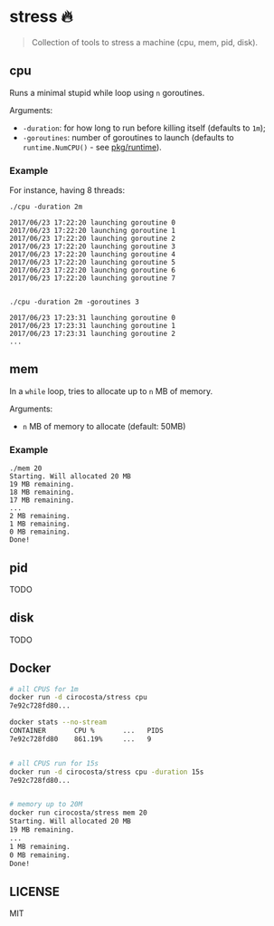 # stress 🔥

> Collection of tools to stress a machine (cpu, mem, pid, disk).


## cpu

Runs a minimal stupid while loop using `n` goroutines.

Arguments:
- `-duration`: for how long to run before killing itself (defaults to `1m`);
- `-goroutines`: number of goroutines to launch (defaults to `runtime.NumCPU()` - see [pkg/runtime](https://golang.org/pkg/runtime/#NumCPU)).


### Example

For instance, having 8 threads:

```
./cpu -duration 2m

2017/06/23 17:22:20 launching goroutine 0
2017/06/23 17:22:20 launching goroutine 1
2017/06/23 17:22:20 launching goroutine 2
2017/06/23 17:22:20 launching goroutine 3
2017/06/23 17:22:20 launching goroutine 4
2017/06/23 17:22:20 launching goroutine 5
2017/06/23 17:22:20 launching goroutine 6
2017/06/23 17:22:20 launching goroutine 7


./cpu -duration 2m -goroutines 3

2017/06/23 17:23:31 launching goroutine 0
2017/06/23 17:23:31 launching goroutine 1
2017/06/23 17:23:31 launching goroutine 2
...

```

## mem 

In a `while` loop, tries to allocate up to `n` MB of memory.

Arguments:
- `n` MB of memory to allocate (default: 50MB)

### Example

```
./mem 20
Starting. Will allocated 20 MB
19 MB remaining.
18 MB remaining.
17 MB remaining.
...
2 MB remaining.
1 MB remaining.
0 MB remaining.
Done!
```


## pid

TODO


## disk

TODO 


## Docker


```sh
# all CPUS for 1m
docker run -d cirocosta/stress cpu
7e92c728fd80...

docker stats --no-stream
CONTAINER       CPU %       ...   PIDS
7e92c728fd80    861.19%     ...   9


# all CPUS run for 15s
docker run -d cirocosta/stress cpu -duration 15s
7e92c728fd80...


# memory up to 20M
docker run cirocosta/stress mem 20
Starting. Will allocated 20 MB
19 MB remaining.
...
1 MB remaining.
0 MB remaining.
Done!
```

## LICENSE

MIT

